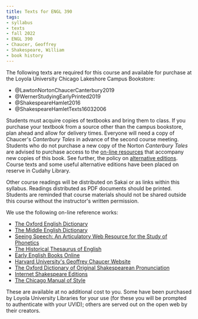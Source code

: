 ```yaml
---
title: Texts for ENGL 390
tags:
- syllabus
- texts
- fall 2022
- ENGL 390
- Chaucer, Geoffrey
- Shakespeare, William
- book history
---
```

The following texts are required for this course and available for purchase at the Loyola University Chicago Lakeshore Campus Bookstore:

- @LawtonNortonChaucerCanterbury2019
- @WernerStudyingEarlyPrinted2019
- @ShakespeareHamlet2016
- @ShakespeareHamletTexts16032006

Students must acquire copies of textbooks and bring them to class.
If you purchase your textbook from a source other than the campus bookstore, plan ahead and allow for delivery times.
Everyone will need a copy of Chaucer's *Canterbury Tales* in advance of the second course meeting.
Students who do not purchase a new copy of the Norton *Canterbury Tales* are advised to purchase access to the [on-line resources](https://digital.wwnorton.com/canterbury) that accompany new copies of this book.
See further, the policy on [alternative editions](#alternative-editions).
Course texts and some useful alternative editions have been placed on reserve in Cudahy Library.

Other course readings will be distributed on Sakai or as links within this syllabus.
Readings distributed as PDF documents should be printed.
Students are reminded that course materials should not be shared outside this course without the instructor's written permission.

We use the following on-line reference works:

- [The Oxford English Dictionary](https://www-oed-com.flagship.luc.edu/)
- [The Middle English Dictionary](https://quod.lib.umich.edu/m/middle-english-dictionary/dictionary)
- [Seeing Speech: An Articulatory Web Resource for the Study of Phonetics](https://www.seeingspeech.ac.uk/)
- [The Historical Thesaurus of English](https://ht.ac.uk/)
- [Early English Books Online](https://www-proquest-com.flagship.luc.edu/eebo/)
- [Harvard University's Geoffrey Chaucer Website](https://chaucer.fas.harvard.edu/)
- [The Oxford Dictionary of Original Shakespearean Pronunciation](https://www-oxfordreference-com.flagship.luc.edu/view/10.1093/acref/9780199668427.001.0001/acref-9780199668427)
- [Internet Shakespeare Editions](https://internetshakespeare.uvic.ca/)
- [The Chicago Manual of Style](https://www-chicagomanualofstyle-org.flagship.luc.edu/home.html)

These are available at no additional cost to you.
Some have been purchased by Loyola University Libraries for your use (for these you will be prompted to authenticate with your UVID);
others are served out on the open web by their creators.
